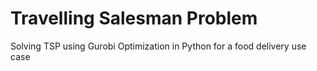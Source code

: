 # Travelling Salesman Problem
Solving TSP using Gurobi Optimization in Python for a food delivery use case
